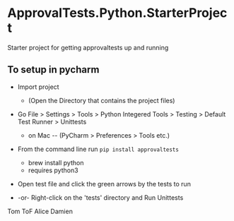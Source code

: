 # ApprovalTests.Python.StarterProject
Starter project for getting approvaltests up and running 

## To setup in pycharm
* Import project
  * (Open the Directory that contains the project files)
* Go File > Settings > Tools > Python Integered Tools > Testing > Default Test Runner > Unittests
  * on Mac -- (PyCharm > Preferences > Tools etc.)

* From the command line run `pip install approvaltests`
  * brew install python
  * requires python3

* Open test file and click the green arrows by the tests to run
* -or- Right-click on the 'tests' directory and Run Unittests

Tom
ToF
Alice
Damien
